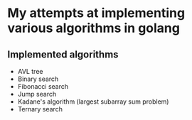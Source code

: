 # My attempts at implementing various algorithms in golang

## Implemented algorithms

* AVL tree
* Binary search
* Fibonacci search
* Jump search
* Kadane's algorithm (largest subarray sum problem)
* Ternary search
